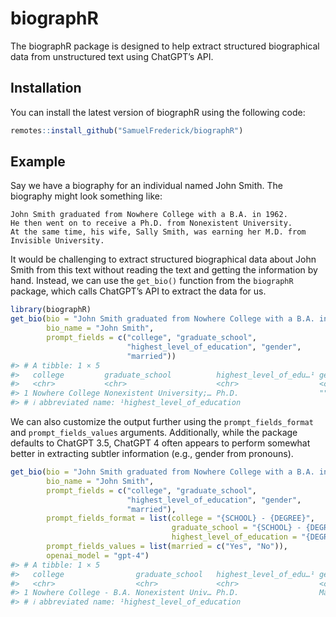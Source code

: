 
<!-- README.md is generated from README.Rmd. Please edit that file -->

# biographR

<!-- badges: start -->
<!-- badges: end -->

The biographR package is designed to help extract structured
biographical data from unstructured text using ChatGPT’s API.

## Installation

You can install the latest version of biographR using the following
code:

``` r
remotes::install_github("SamuelFrederick/biographR")
```

## Example

Say we have a biography for an individual named John Smith. The
biography might look something like:

    John Smith graduated from Nowhere College with a B.A. in 1962. 
    He then went on to receive a Ph.D. from Nonexistent University. 
    At the same time, his wife, Sally Smith, was earning her M.D. from Invisible University.

It would be challenging to extract structured biographical data about
John Smith from this text without reading the text and getting the
information by hand. Instead, we can use the `get_bio()` function from
the `biographR` package, which calls ChatGPT’s API to extract the data
for us.

``` r
library(biographR)
get_bio(bio = "John Smith graduated from Nowhere College with a B.A. in 1962. He then went on to receive a Ph.D. from Nonexistent University. At the same time, his wife, Sally Smith, was earning her M.D. from Invisible University.", 
        bio_name = "John Smith", 
        prompt_fields = c("college", "graduate_school", 
                          "highest_level_of_education", "gender",
                          "married"))
#> # A tibble: 1 × 5
#>   college         graduate_school          highest_level_of_edu…¹ gender married
#>   <chr>           <chr>                    <chr>                  <chr>  <chr>  
#> 1 Nowhere College Nonexistent University;… Ph.D.                  ""     Sally …
#> # ℹ abbreviated name: ¹​highest_level_of_education
```

We can also customize the output further using the
`prompt_fields_format` and `prompt_fields_values` arguments.
Additionally, while the package defaults to ChatGPT 3.5, ChatGPT 4 often
appears to perform somewhat better in extracting subtler information
(e.g., gender from pronouns).

``` r
get_bio(bio = "John Smith graduated from Nowhere College with a B.A. in 1962. He then went on to receive a Ph.D. from Nonexistent University. At the same time, his wife, Sally Smith, was earning her M.D. from Invisible University.", 
        bio_name = "John Smith", 
        prompt_fields = c("college", "graduate_school", 
                          "highest_level_of_education", "gender",
                          "married"), 
        prompt_fields_format = list(college = "{SCHOOL} - {DEGREE}", 
                                    graduate_school = "{SCHOOL} - {DEGREE}", 
                                    highest_level_of_education = "{DEGREE}"), 
        prompt_fields_values = list(married = c("Yes", "No")), 
        openai_model = "gpt-4")
#> # A tibble: 1 × 5
#>   college                graduate_school   highest_level_of_edu…¹ gender married
#>   <chr>                  <chr>             <chr>                  <chr>  <chr>  
#> 1 Nowhere College - B.A. Nonexistent Univ… Ph.D.                  Male   Yes    
#> # ℹ abbreviated name: ¹​highest_level_of_education
```

